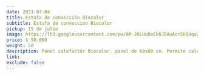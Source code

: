 ```yaml
---
date: 2021-07-04
title: Estufa de convección Biocalor
subtitle: Estufa de convección Biocalor
pickup: 15 de julio
image: https://lh3.googleusercontent.com/pw/AM-JKLUuBoCk6JDAuAcrShQUqaZGT5nTDXkSKhY49ogS2Zq2qWmI084Bw2s36drIhmtYnpDrSZMMmLEjPbiDoSRJYKcxElSr4mhp0Z8U3BgsAaddP_mHKBLT3G6z9EmfHZuLI0VRyU8_Pp-4M6TZmRCyI4VMbQ=w564-h621-no?authuser=0
price: $ 50.000
weight: 50
description: Panel calefactor Biocalor, panel de 60x60 cm. Permite calefaccionar hasta 10 m2 consumiendo sólo 370W. Silencioso, no consume oxígeno y no quema al tacto, ideal para piezas de infantes. Se instala en la pared.
link: 
exclude: false
---
```

